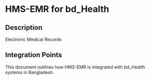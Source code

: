 # HMS-EMR for bd_Health

## Description

Electronic Medical Records

## Integration Points

This document outlines how HMS-EMR is integrated with bd_Health systems in Bangladesh.
